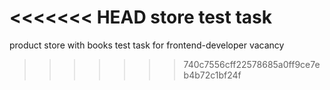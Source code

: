 <<<<<<< HEAD
store test task
=======
product store with books
test task for frontend-developer vacancy
>>>>>>> 740c7556cff22578685a0ff9ce7eb4b72c1bf24f
